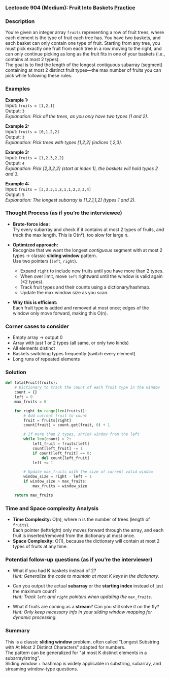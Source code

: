 ### Leetcode 904 (Medium): Fruit Into Baskets [Practice](https://leetcode.com/problems/fruit-into-baskets)

### Description  
You're given an integer array `fruits` representing a row of fruit trees, where each element is the type of fruit each tree has. You have two baskets, and each basket can only contain one type of fruit. 
Starting from any tree, you must pick exactly one fruit from each tree in a row moving to the right, and can only continue picking as long as the fruit fits in one of your baskets (i.e., contains at most 2 types).  
The goal is to find the length of the longest contiguous subarray (segment) containing at most 2 distinct fruit types—the max number of fruits you can pick while following these rules.

### Examples  

**Example 1:**  
Input: `fruits = [1,2,1]`  
Output: `3`  
*Explanation: Pick all the trees, as you only have two types (1 and 2).*

**Example 2:**  
Input: `fruits = [0,1,2,2]`  
Output: `3`  
*Explanation: Pick trees with types [1,2,2] (indices 1,2,3).*

**Example 3:**  
Input: `fruits = [1,2,3,2,2]`  
Output: `4`  
*Explanation: Pick [2,3,2,2] (start at index 1), the baskets will hold types 2 and 3.*

**Example 4:**  
Input: `fruits = [3,3,3,1,2,1,1,2,3,3,4]`  
Output: `5`  
*Explanation: The longest subarray is [1,2,1,1,2] (types 1 and 2).*

### Thought Process (as if you’re the interviewee)  
- **Brute-force idea:**  
  Try every subarray and check if it contains at most 2 types of fruits, and track the max length. This is O(n²), too slow for large n.

- **Optimized approach:**  
  Recognize that we want the longest *contiguous* segment with at most 2 types → classic **sliding window** pattern.  
  Use two pointers (`left`, `right`).  
  - Expand `right` to include new fruits until you have more than 2 types.  
  - When over limit, move `left` rightward until the window is valid again (≤2 types).
  - Track fruit types and their counts using a dictionary/hashmap.
  - Update the max window size as you scan.

- **Why this is efficient:**  
  Each fruit type is added and removed at most once; edges of the window only move forward, making this O(n).

### Corner cases to consider  
- Empty array → output 0  
- Array with just 1 or 2 types (all same, or only two kinds)
- All elements distinct  
- Baskets switching types frequently (switch every element)
- Long runs of repeated elements

### Solution

```python
def totalFruit(fruits):
    # Dictionary to track the count of each fruit type in the window
    count = {}
    left = 0
    max_fruits = 0

    for right in range(len(fruits)):
        # Add current fruit to count
        fruit = fruits[right]
        count[fruit] = count.get(fruit, 0) + 1

        # If more than 2 types, shrink window from the left
        while len(count) > 2:
            left_fruit = fruits[left]
            count[left_fruit] -= 1
            if count[left_fruit] == 0:
                del count[left_fruit]
            left += 1

        # Update max_fruits with the size of current valid window
        window_size = right - left + 1
        if window_size > max_fruits:
            max_fruits = window_size

    return max_fruits
```

### Time and Space complexity Analysis  

- **Time Complexity:** O(n), where n is the number of trees (length of `fruits`).  
  Each pointer (left/right) only moves forward through the array, and each fruit is inserted/removed from the dictionary at most once.
- **Space Complexity:** O(1), because the dictionary will contain at most 2 types of fruits at any time.

### Potential follow-up questions (as if you’re the interviewer)  

- What if you had **K** baskets instead of 2?  
  *Hint: Generalize the code to maintain at most K keys in the dictionary.*

- Can you output the actual **subarray** or the **starting index** instead of just the maximum count?  
  *Hint: Track `left` and `right` pointers when updating the `max_fruits`.*

- What if fruits are coming as a **stream**? Can you still solve it on the fly?  
  *Hint: Only keep necessary info in your sliding window mapping for dynamic processing.*

### Summary
This is a classic **sliding window** problem, often called "Longest Substring with At Most 2 Distinct Characters" adapted for numbers.  
The pattern can be generalized for "at most K distinct elements in a subarray/string".  
Sliding window + hashmap is widely applicable in substring, subarray, and streaming window-type questions.